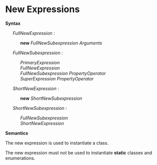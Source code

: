 # New Expressions

**Syntax**

<ul>
    <i>FullNewExpression</i> :
    <ul>
        <b>new</b> <i>FullNewSubexpression</i> <i>Arguments</i>
    </ul>
</ul>

<ul>
    <i>FullNewSubexpression</i> :
    <ul>
        <i>PrimaryExpression</i><br>
        <i>FullNewExpression</i><br>
        <i>FullNewSubexpression</i> <i>PropertyOperator</i><br>
        <i>SuperExpression</i> <i>PropertyOperator</i>
    </ul>
</ul>

<ul>
    <i>ShortNewExpression</i> :
    <ul>
        <b>new</b> <i>ShortNewSubexpression</i>
    </ul>
</ul>

<ul>
    <i>ShortNewSubexpression</i> :
    <ul>
        <i>FullNewSubexpression</i><br>
        <i>ShortNewExpression</i>
    </ul>
</ul>

**Semantics**

The new expression is used to instantiate a class.

The new expression must not be used to instantiate **static** classes and enumerations.